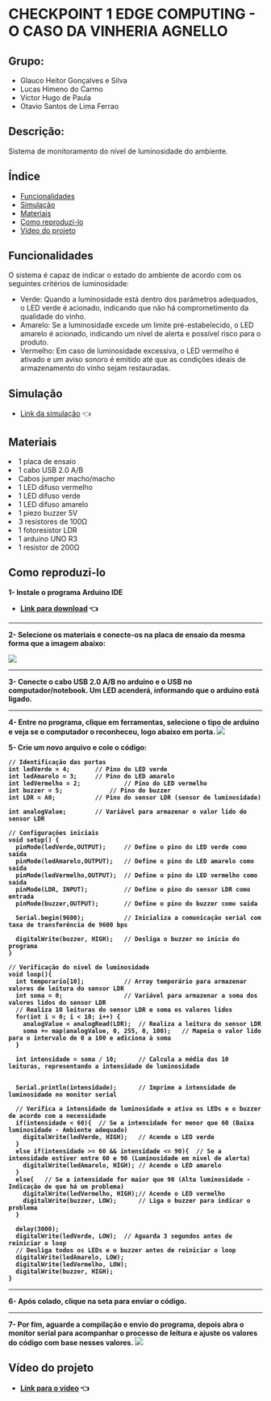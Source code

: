 # CHECKPOINT 1 EDGE COMPUTING - O CASO DA VINHERIA AGNELLO
## Grupo:
* Glauco Heitor Gonçalves e Silva
* Lucas Himeno do Carmo
* Victor Hugo de Paula
* Otavio Santos de Lima Ferrao

## Descrição: 
Sistema de monitoramento do nível de luminosidade do ambiente.
<body>

## Índice
- <a href="#funcionalidades">Funcionalidades</a>
- <a href="#simulação">Simulação</a>
- <a href="#materiais">Materiais</a>
- <a href="#rodar">Como reproduzi-lo</a>
- <a href="#video">Vídeo do projeto</a>

## Funcionalidades

O sistema é capaz de indicar o estado do ambiente de acordo com os seguintes critérios de luminosidade:
* Verde: Quando a luminosidade está dentro dos parâmetros adequados, o LED verde é acionado, indicando que não há comprometimento da qualidade do vinho.
* Amarelo: Se a luminosidade excede um limite pré-estabelecido, o LED amarelo é acionado, indicando um nível de alerta e possível risco para o produto.
* Vermelho: Em caso de luminosidade excessiva, o LED vermelho é ativado e um aviso sonoro é emitido até que as condições ideais de armazenamento do vinho sejam restauradas.

## Simulação
* [Link da simulação](https://www.tinkercad.com/things/0eyZXIMSn9e-checkpoint-1-edge) 👈


## Materiais 
</ol>
    <li> 1 placa de ensaio
    <li> 1 cabo USB 2.0 A/B
    <li> Cabos jumper macho/macho
    <li> 1 LED difuso vermelho
    <li> 1 LED difuso verde
    <li> 1 LED difuso amarelo
    <li> 1 piezo buzzer 5V
    <li> 3 resistores de 100Ω
    <li> 1 fotoresistor LDR
    <li> 1 arduino UNO R3
    <li> 1 resistor de 200Ω
</ol>

## Como reproduzi-lo

<strong>1- Instale o programa Arduino IDE 
* [Link para download](https://support.arduino.cc/hc/en-us/articles/360019833020-Download-and-install-Arduino-IDE) 👈

<hr>

<strong>2- Selecione os materiais e conecte-os na placa de ensaio da mesma forma que a imagem abaixo: <strong>

<img src="print.adr.png">

<hr>

<strong>3- Conecte o cabo USB 2.0 A/B no arduino e o USB no computador/notebook. Um LED acenderá, informando que o arduino está ligado.

<hr>

<strong>4- Entre no programa, clique em ferramentas, selecione o tipo de arduino e veja se o computador o reconheceu, logo abaixo em porta.
<img src="board.arduino.png">

<strong>5- Crie um novo arquivo e cole o código:

```
// Identificação das portas
int ledVerde = 4;		// Pino do LED verde
int ledAmarelo = 3;		// Pino do LED amarelo
int ledVermelho = 2;	        // Pino do LED vermelho
int buzzer = 5;		        // Pino do buzzer
int LDR = A0;			// Pino do sensor LDR (sensor de luminosidade)
	
int analogValue;		// Variável para armazenar o valor lido do sensor LDR

// Configurações iniciais
void setup() {
  pinMode(ledVerde,OUTPUT);		// Define o pino do LED verde como saída
  pinMode(ledAmarelo,OUTPUT);	// Define o pino do LED amarelo como saída
  pinMode(ledVermelho,OUTPUT);	// Define o pino do LED vermelho como saída
  pinMode(LDR, INPUT);			// Define o pino do sensor LDR como entrada
  pinMode(buzzer,OUTPUT);		// Define o pino do buzzer como saída

  Serial.begin(9600);			// Inicializa a comunicação serial com taxa de transferência de 9600 bps
  
  digitalWrite(buzzer, HIGH);	// Desliga o buzzer no início do programa
}

// Verificação do nível de luminosidade
void loop(){
  int temporario[10];			// Array temporário para armazenar valores de leitura do sensor LDR
  int soma = 0;					// Variável para armazenar a soma dos valores lidos do sensor LDR
  // Realiza 10 leituras do sensor LDR e soma os valores lidos
  for(int i = 0; i < 10; i++) {
    analogValue = analogRead(LDR);	// Realiza a leitura do sensor LDR
    soma += map(analogValue, 0, 255, 0, 100);	// Mapeia o valor lido para o intervalo de 0 a 100 e adiciona à soma  
  }

  int intensidade = soma / 10;		// Calcula a média das 10 leituras, representando a intensidade de luminosidade
  
 
  Serial.println(intensidade);		// Imprime a intensidade de luminosidade no monitor serial
  
  // Verifica a intensidade de luminosidade e ativa os LEDs e o buzzer de acordo com a necessidade
  if(intensidade < 60){  // Se a intensidade for menor que 60 (Baixa luminosidade - Ambiente adequado)
    digitalWrite(ledVerde, HIGH);	// Acende o LED verde
  }
  else if(intensidade >= 60 && intensidade <= 90){  // Se a intensidade estiver entre 60 e 90 (Luminosidade em nível de alerta)
    digitalWrite(ledAmarelo, HIGH);	// Acende o LED amarelo
  }
  else{   // Se a intensidade for maior que 90 (Alta luminosidade - Indicação de que há um problema)
    digitalWrite(ledVermelho, HIGH);// Acende o LED vermelho
    digitalWrite(buzzer, LOW);		// Liga o buzzer para indicar o problema
  }
  
  delay(3000);
  digitalWrite(ledVerde, LOW);	// Aguarda 3 segundos antes de reiniciar o loop
  // Desliga todos os LEDs e o buzzer antes de reiniciar o loop
  digitalWrite(ledAmarelo, LOW);
  digitalWrite(ledVermelho, LOW);
  digitalWrite(buzzer, HIGH);
}

```

<hr>

<strong>6- Após colado, clique na seta para enviar o código.

<hr>

<strong>7- Por fim, aguarde a compilação e envio do programa, depois abra o monitor serial para acompanhar o processo de leitura e ajuste os valores do código com base nesses valores.
<img src="arduino.ide.png">

## Vídeo do projeto
* [Link para o vídeo](https://youtu.be/z8XVtikej6I) 👈

<strong>

</body>
